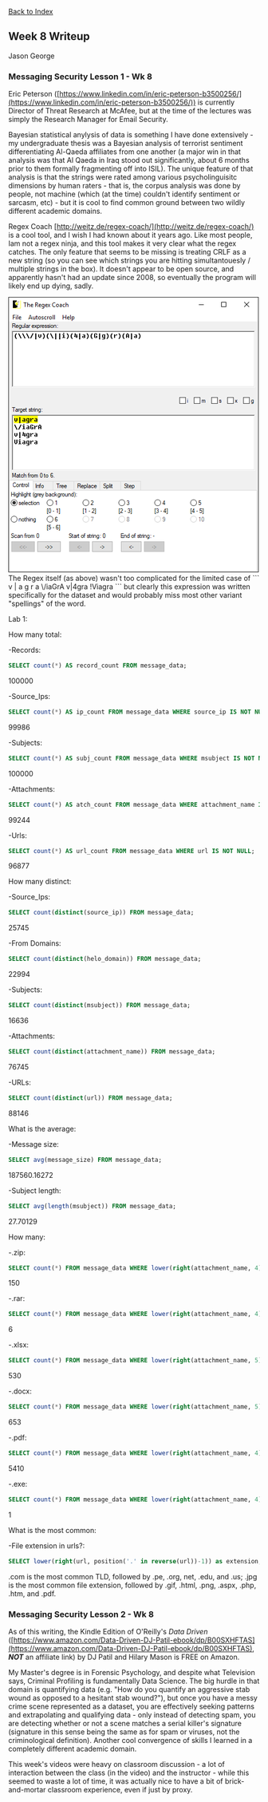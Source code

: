 [Back to Index](https://jaegermeiste.github.io/DefenseAgainstTheDarkArts/)

## Week 8 Writeup

Jason George

### Messaging Security Lesson 1 - Wk 8

Eric Peterson ([https://www.linkedin.com/in/eric-peterson-b3500256/](https://www.linkedin.com/in/eric-peterson-b3500256/)) is currently Director of Threat Research at McAfee, but at the time of the lectures was simply the Research Manager for Email Security.

Bayesian statistical anylysis of data is something I have done extensively - my undergraduate thesis was a Bayesian analysis of terrorist sentiment differentiating Al-Qaeda affiliates from one another (a major win in that analysis was that Al Qaeda in Iraq stood out significantly, about 6 months prior to them formally fragmenting off into ISIL). The unique feature of that analysis is that the strings were rated among various psycholinguisitc dimensions by human raters - that is, the corpus analysis was done by people, not machine (which (at the time) couldn't identify sentiment or sarcasm, etc) - but it is cool to find common ground between two wildly different academic domains.

Regex Coach [http://weitz.de/regex-coach/](http://weitz.de/regex-coach/) is a cool tool, and I wish I had known about it years ago. Like most people, Iam not a regex ninja, and this tool makes it very clear what the regex catches. The only feature that seems to be missing is treating CRLF as a new string (so you can see which strings you are hitting simultantouesly / multiple strings in the box). It doesn't appear to be open source, and apparently hasn't had an update since 2008, so eventually the program will likely end up dying, sadly.

<img src="RegexCoachViagra.PNG" alt="">
The Regex itself (as above) wasn't too complicated for the limited case of
```
v | a g r a
\/iaGrA
v|4gra
!Viagra
```
but clearly this expression was written specifically for the dataset and would probably miss most other variant "spellings" of the word. 

Lab 1:

How many total:

-Records: 
```sql
SELECT count(*) AS record_count FROM message_data;
```
100000

-Source_Ips:
```sql
SELECT count(*) AS ip_count FROM message_data WHERE source_ip IS NOT NULL;
```
99986

-Subjects: 
```sql
SELECT count(*) AS subj_count FROM message_data WHERE msubject IS NOT NULL;
```
100000

-Attachments: 
```sql
SELECT count(*) AS atch_count FROM message_data WHERE attachment_name IS NOT NULL AND length(attachment_name) > 0;
```
99244

-Urls: 
```sql
SELECT count(*) AS url_count FROM message_data WHERE url IS NOT NULL;
``` 
96877

How many distinct:

-Source_Ips: 
```sql
SELECT count(distinct(source_ip)) FROM message_data;
```
25745

-From Domains: 
```sql
SELECT count(distinct(helo_domain)) FROM message_data;
```
22994

-Subjects: 
```sql
SELECT count(distinct(msubject)) FROM message_data;
```
16636

-Attachments: 
```sql
SELECT count(distinct(attachment_name)) FROM message_data;
```
76745

-URLs: 
```sql
SELECT count(distinct(url)) FROM message_data;
```
88146

What is the average:

-Message size: 
```sql
SELECT avg(message_size) FROM message_data;
```
187560.16272

-Subject length: 
```sql
SELECT avg(length(msubject)) FROM message_data;
```
27.70129

How many:

-.zip: 
```sql
SELECT count(*) FROM message_data WHERE lower(right(attachment_name, 4)) = '.zip';
```
150

-.rar: 
```sql
SELECT count(*) FROM message_data WHERE lower(right(attachment_name, 4)) = '.rar';
```
6

-.xlsx: 
```sql
SELECT count(*) FROM message_data WHERE lower(right(attachment_name, 5)) = '.xlsx';
```
530

-.docx: 
```sql
SELECT count(*) FROM message_data WHERE lower(right(attachment_name, 5)) = '.docx';
```
653

-.pdf: 
```sql
SELECT count(*) FROM message_data WHERE lower(right(attachment_name, 4)) = '.pdf';
```
5410

-.exe: 
```sql
SELECT count(*) FROM message_data WHERE lower(right(attachment_name, 4)) = '.zip';
```
1

What is the most common:

-File extension in urls?: 
```sql
SELECT lower(right(url, position('.' in reverse(url))-1)) as extension, count(*) as count FROM message_data GROUP BY extension ORDER BY count DESC;
```
.com is the most common TLD, followed by .pe, .org, net, .edu, and .us; .jpg is the most common file extension, followed by .gif, .html, .png, .aspx, .php, .htm, and .pdf.


### Messaging Security Lesson 2 - Wk 8

As of this writing, the Kindle Edition of O'Reilly's *Data Driven* ([https://www.amazon.com/Data-Driven-DJ-Patil-ebook/dp/B00SXHFTAS](https://www.amazon.com/Data-Driven-DJ-Patil-ebook/dp/B00SXHFTAS), **_NOT_** an affiliate link) by DJ Patil and Hilary Mason is FREE on Amazon.

My Master's degree is in Forensic Psychology, and despite what Television says, Criminal Profiling is fundamentally Data Science. The big hurdle in that domain is quantifying data (e.g. "How do you quantify an aggressive stab wound as opposed to a hesitant stab wound?"), but once you have a messy crime scene represented as a dataset, you are effectively seeking patterns and extrapolating and qualifying data - only instead of detecting spam, you are detecting whether or not a scene matches a serial killer's signature (signature in this sense being the same as for spam or viruses, not the criminological definition). Another cool convergence of skills I learned in a completely different academic domain.

This week's videos were heavy on classroom discussion - a lot of interaction between the class (in the video) and the instructor - while this seemed to waste a lot of time, it was actually nice to have a bit of brick-and-mortar classroom experience, even if just by proxy.
